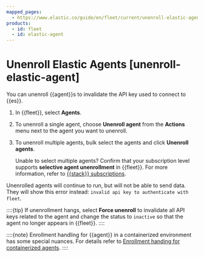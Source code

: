 ```yaml
---
mapped_pages:
  - https://www.elastic.co/guide/en/fleet/current/unenroll-elastic-agent.html
products:
  - id: fleet
  - id: elastic-agent
---
```


# Unenroll Elastic Agents [unenroll-elastic-agent]

You can unenroll {{agent}}s to invalidate the API key used to connect to {{es}}.

1. In {{fleet}}, select **Agents**.
2. To unenroll a single agent, choose **Unenroll agent** from the **Actions** menu next to the agent you want to unenroll.
3. To unenroll multiple agents, bulk select the agents and click **Unenroll agents**.

    Unable to select multiple agents? Confirm that your subscription level supports **selective agent unenrollment** in {{fleet}}. For more information, refer to [{{stack}} subscriptions](https://www.elastic.co/subscriptions).


Unenrolled agents will continue to run, but will not be able to send data. They will show this error instead: `invalid api key to authenticate with fleet`.

::::{tip}
If unenrollment hangs, select **Force unenroll** to invalidate all API keys related to the agent and change the status to `inactive` so that the agent no longer appears in {{fleet}}.
::::

::::{note}
Enrollment handling for {{agent}} in a containerized environment has some special nuances.
For details refer to [Enrollment handing for containerized agents](./enrollment-handling-containerized-agent.md).
::::
